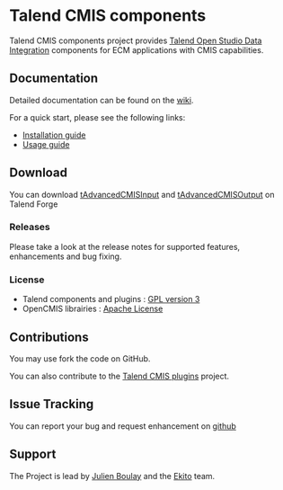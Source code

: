 # Talend CMIS components

Talend CMIS components project provides [Talend Open Studio Data Integration](http://www.talend.com/products/data-integration) components for ECM applications with CMIS capabilities.

## Documentation

Detailed documentation can be found on the [wiki](https://github.com/julienboulay/talend-cmis-components/wiki).

For a quick start, please see the following links:
* [Installation guide](https://github.com/julienboulay/talend-cmis-components/wiki/Installation-guide)
* [Usage guide](https://github.com/julienboulay/talend-cmis-components/wiki/Usage-guide)

## Download

You can download [tAdvancedCMISInput](http://www.talendforge.org/exchange/index.php?eid=732&product=tos&action=view)
and [tAdvancedCMISOutput](http://www.talendforge.org/exchange/index.php?eid=733&product=tos&action=view) on Talend Forge

### Releases

Please take a look at the release notes for supported features, enhancements and bug fixing.

### License

* Talend components and plugins : [GPL version 3](http://www.gnu.org/licenses/gpl-3.0.html)
* OpenCMIS librairies : [Apache License](http://www.apache.org/licenses/)

## Contributions 

You may use fork the code on GitHub.

You can also contribute to the [Talend CMIS plugins](https://github.com/julienboulay/talend-cmis-plugins) project.

## Issue Tracking

You can report your bug and request enhancement on [github](https://github.com/julienboulay/talend-cmis-components/issues)

## Support

The Project is lead by [Julien Boulay](https://github.com/julienboulay) and the [Ekito](http://www.ekito.fr/) team.
